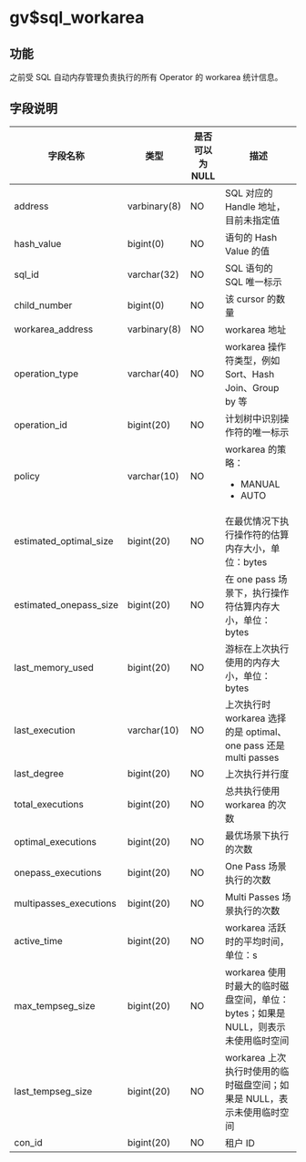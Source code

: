 gv$sql_workarea 
====================================



功能 
-----------

之前受 SQL 自动内存管理负责执行的所有 Operator 的 workarea 统计信息。

字段说明 
-------------



|        **字段名称**        |    **类型**    | **是否可以为 NULL** |                                                                **描述**                                                                 |
|------------------------|--------------|----------------|---------------------------------------------------------------------------------------------------------------------------------------|
| address                | varbinary(8) | NO             | SQL 对应的 Handle 地址，目前未指定值                                                                                                              |
| hash_value             | bigint(0)    | NO             | 语句的 Hash Value 的值                                                                                                                     |
| sql_id                 | varchar(32)  | NO             | SQL 语句的 SQL 唯一标示                                                                                                                      |
| child_number           | bigint(0)    | NO             | 该 cursor 的数量                                                                                                                          |
| workarea_address       | varbinary(8) | NO             | workarea 地址                                                                                                                           |
| operation_type         | varchar(40)  | NO             | workarea 操作符类型，例如 Sort、Hash Join、Group by 等                                                                                           |
| operation_id           | bigint(20)   | NO             | 计划树中识别操作符的唯一标示                                                                                                                        |
| policy                 | varchar(10)  | NO             | workarea 的策略： <ul><li>MANUAL</li><li>AUTO</li></ul>   |
| estimated_optimal_size | bigint(20)   | NO             | 在最优情况下执行操作符的估算内存大小，单位：bytes                                                                                                           |
| estimated_onepass_size | bigint(20)   | NO             | 在 one pass 场景下，执行操作符估算内存大小，单位：bytes                                                                                                   |
| last_memory_used       | bigint(20)   | NO             | 游标在上次执行使用的内存大小，单位：bytes                                                                                                               |
| last_execution         | varchar(10)  | NO             | 上次执行时 workarea 选择的是 optimal、one pass 还是 multi passes                                                                                  |
| last_degree            | bigint(20)   | NO             | 上次执行并行度                                                                                                                               |
| total_executions       | bigint(20)   | NO             | 总共执行使用 workarea 的次数                                                                                                                   |
| optimal_executions     | bigint(20)   | NO             | 最优场景下执行的次数                                                                                                                            |
| onepass_executions     | bigint(20)   | NO             | One Pass 场景执行的次数                                                                                                                      |
| multipasses_executions | bigint(20)   | NO             | Multi Passes 场景执行的次数                                                                                                                  |
| active_time            | bigint(20)   | NO             | workarea 活跃时的平均时间，单位：s                                                                                                                |
| max_tempseg_size       | bigint(20)   | NO             | workarea 使用时最大的临时磁盘空间，单位：bytes；如果是 NULL，则表示未使用临时空间                                                                                    |
| last_tempseg_size      | bigint(20)   | NO             | workarea 上次执行时使用的临时磁盘空间；如果是 NULL，表示未使用临时空间                                                                                            |
| con_id                 | bigint(20)   | NO             | 租户 ID                                                                                                                                 |



